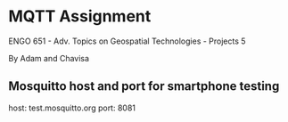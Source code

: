 # MQTT Assignment

ENGO 651 - Adv. Topics on Geospatial Technologies - Projects 5

By Adam and Chavisa

## Mosquitto host and port for smartphone testing
host: test.mosquitto.org
port: 8081
